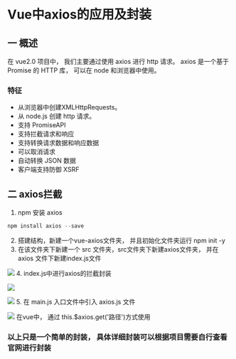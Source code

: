 # Vue中axios的应用及封装

## 一 概述
在 vue2.0 项目中， 我们主要通过使用 axios 进行 http 请求。
axios 是一个基于 Promise 的 HTTP 库， 可以在 node 和浏览器中使用。
### 特征
* 从浏览器中创建XMLHttpRequests。
* 从 node.js 创建 http 请求。
* 支持 PromiseAPI
* 支持拦截请求和响应
* 支持转换请求数据和响应数据
* 可以取消请求
* 自动转换 JSON 数据
* 客户端支持防御 XSRF
## 二 axios拦截
1. npm 安装 axios

```js
npm install axios --save
```
2. 搭建结构，新建一个vue-axios文件夹， 并且初始化文件夹运行 npm init -y
3. 在该文件夹下新建一个 src 文件夹，src文件夹下新建axios文件夹， 并在 axios 文件下新建index.js文件

![](https://user-gold-cdn.xitu.io/2019/3/26/169b84fb25106ca6?w=676&h=230&f=png&s=19262)
4. index.js中进行axios的拦截封装


![](https://user-gold-cdn.xitu.io/2019/3/26/169b8964b479fec4?w=1170&h=1228&f=png&s=273161)


![](https://user-gold-cdn.xitu.io/2019/3/26/169b896e154251f6?w=1214&h=1320&f=png&s=228740)
5. 在 main.js 入口文件中引入 axios.js 文件

![](https://user-gold-cdn.xitu.io/2019/3/26/169b897fc5416746?w=1208&h=268&f=png&s=50660)
在vue中， 通过 this.$axios.get('路径')方式使用

### 以上只是一个简单的封装， 具体详细封装可以根据项目需要自行查看官网进行封装